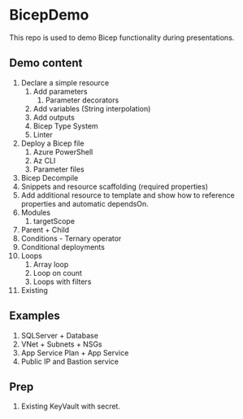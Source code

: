 # BicepDemo

This repo is used to demo Bicep functionality during presentations.

## Demo content

1. Declare a simple resource
    1. Add parameters
        1. Parameter decorators
    1. Add variables (String interpolation)
    1. Add outputs
    1. Bicep Type System
    1. Linter
1. Deploy a Bicep file
    1. Azure PowerShell
    1. Az CLI
    1. Parameter files
1. Bicep Decompile
1. Snippets and resource scaffolding (required properties)
1. Add additional resource to template and show how to reference properties and automatic dependsOn.
1. Modules
    1. targetScope
1. Parent + Child
1. Conditions - Ternary operator
1. Conditional deployments
1. Loops
    1. Array loop
    1. Loop on count
    1. Loops with filters
1. Existing

## Examples

1. SQLServer + Database
1. VNet + Subnets + NSGs
1. App Service Plan + App Service
1. Public IP and Bastion service

## Prep

1. Existing KeyVault with secret.

